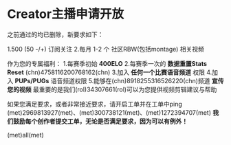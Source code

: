 # Creator主播申请开放
之前通过的均已删除，新要求如下：

1.500 (50 -/+) 订阅关注
2.每月 1-2 个 社区RBW(包括montage) 相关视频

作为您的专属福利：
1.每赛季初始 **400ELO**
2.每赛季一次的 **数据重置Stats Reset** (chn)4758116200768162(chn)
3.加入 **任何一个比赛语音频道** 权限
4.加入 **PUPs/PUGs** 语音频道权限
5.能够在(chn)8918255316526220(chn)频道 **宣传您的视频** 
最重要的是我们(rol)34307661(rol)可以为您提供视频剪辑建议与帮助

如果您满足要求，或者非常接近要求，请开启工单并在工单中ping (met)2969813927(met)、(met)300738121(met)、(met)1272394707(met)
**我们鼓励每个创作者提交工单，无论是否满足要求，因为可以有例外！**

(met)all(met)
